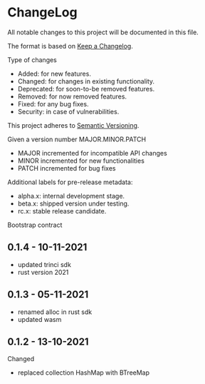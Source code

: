 ChangeLog
=========

All notable changes to this project will be documented in this file.

The format is based on [Keep a Changelog](http://keepachangelog.com).

Type of changes

* Added: for new features.
* Changed: for changes in existing functionality.
* Deprecated: for soon-to-be removed features.
* Removed: for now removed features.
* Fixed: for any bug fixes.
* Security: in case of vulnerabilities.

This project adheres to [Semantic Versioning](http://semver.org).

Given a version number MAJOR.MINOR.PATCH
* MAJOR incremented for incompatible API changes
* MINOR incremented for new functionalities
* PATCH incremented for bug fixes

Additional labels for pre-release metadata:
* alpha.x: internal development stage.
* beta.x: shipped version under testing.
* rc.x: stable release candidate.

Bootstrap contract

0.1.4 - 10-11-2021 
------------------

* updated trinci sdk
* rust version 2021


0.1.3 - 05-11-2021
------------------

* renamed alloc in rust sdk
* updated wasm


0.1.2 - 13-10-2021
------------------

Changed
* replaced collection HashMap with BTreeMap

